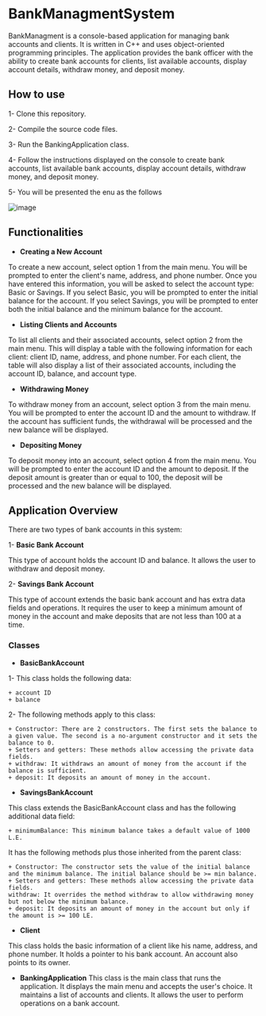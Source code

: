 # **BankManagmentSystem**

BankManagment is a console-based application for managing bank accounts and clients. It is written in C++ and uses object-oriented programming principles. The application provides the bank officer with the ability to create bank accounts for clients, list available accounts, display account details, withdraw money, and deposit money.

## **How to use**

1- Clone this repository.

2- Compile the source code files.

3- Run the BankingApplication class.

4- Follow the instructions displayed on the console to create bank accounts, list available bank accounts, display account details, withdraw money, and deposit money.

5- You will be presented the enu as the follows

![image](https://user-images.githubusercontent.com/92641962/227727424-69bb47d7-13d4-4e73-a228-8e13c66c4bf1.png)


## **Functionalities**

+ **Creating a New Account**

To create a new account, select option 1 from the main menu. You will be prompted to enter the client's name, address, and phone number. Once you have entered this information, you will be asked to select the account type: Basic or Savings. If you select Basic, you will be prompted to enter the initial balance for the account. If you select Savings, you will be prompted to enter both the initial balance and the minimum balance for the account.

+ **Listing Clients and Accounts**

To list all clients and their associated accounts, select option 2 from the main menu. This will display a table with the following information for each client: client ID, name, address, and phone number. For each client, the table will also display a list of their associated accounts, including the account ID, balance, and account type.

+ **Withdrawing Money**

To withdraw money from an account, select option 3 from the main menu. You will be prompted to enter the account ID and the amount to withdraw. If the account has sufficient funds, the withdrawal will be processed and the new balance will be displayed.

+ **Depositing Money**

To deposit money into an account, select option 4 from the main menu. You will be prompted to enter the account ID and the amount to deposit. If the deposit amount is greater than or equal to 100, the deposit will be processed and the new balance will be displayed.

## **Application Overview**

There are two types of bank accounts in this system:

1- **Basic Bank Account**

This type of account holds the account ID and balance. It allows the user to withdraw and deposit money.

2- **Savings Bank Account**

This type of account extends the basic bank account and has extra data fields and operations. It requires the user to keep a minimum amount of money in the account and make deposits that are not less than 100 at a time.

### **Classes**

+ **BasicBankAccount**

1- This class holds the following data:

    + account ID
    + balance


2- The following methods apply to this class:

    + Constructor: There are 2 constructors. The first sets the balance to a given value. The second is a no-argument constructor and it sets the balance to 0.
    + Setters and getters: These methods allow accessing the private data fields.
    + withdraw: It withdraws an amount of money from the account if the balance is sufficient.
    + deposit: It deposits an amount of money in the account.


+ **SavingsBankAccount**

This class extends the BasicBankAccount class and has the following additional data field:

    + minimumBalance: This minimum balance takes a default value of 1000 L.E.
It has the following methods plus those inherited from the parent class:

    + Constructor: The constructor sets the value of the initial balance and the minimum balance. The initial balance should be >= min balance.
    + Setters and getters: These methods allow accessing the private data fields.
    withdraw: It overrides the method withdraw to allow withdrawing money but not below the minimum balance.
    + deposit: It deposits an amount of money in the account but only if the amount is >= 100 LE.
+ **Client**

This class holds the basic information of a client like his name, address, and phone number. It holds a pointer to his bank account. An account also points to its owner.

+ **BankingApplication**
This class is the main class that runs the application. It displays the main menu and accepts the user's choice. It maintains a list of accounts and clients. It allows the user to perform operations on a bank account.
